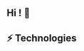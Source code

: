 ## Hi ! 👋

<!--
**bngoy/bngoy** is a ✨ _special_ ✨ repository because its `README.md` (this file) appears on your GitHub profile.


I'm Bertrand, a software engineer interested in close-to-hardware projects (os, kernel, microprocessors, ...), parallelism (preemptive/multi-core systems, ...), and safety-critical software (fault-tolerance, fail-safe, real-time, ...).

Here are some ideas to get you started:

- 🔭 I’m currently working on a cloud platform for safety-critical applications.
- 🌱 I’m currently learning Ansible, and Go.
- 👯 I’m looking to collaborate on ...
- 🤔 I’m looking for help with ...
- 💬 Ask me about ...
- 📫 How to reach me: ...
- 😄 Pronouns: ...
- ⚡ Fun fact: ...
-->

## ⚡ Technologies 
